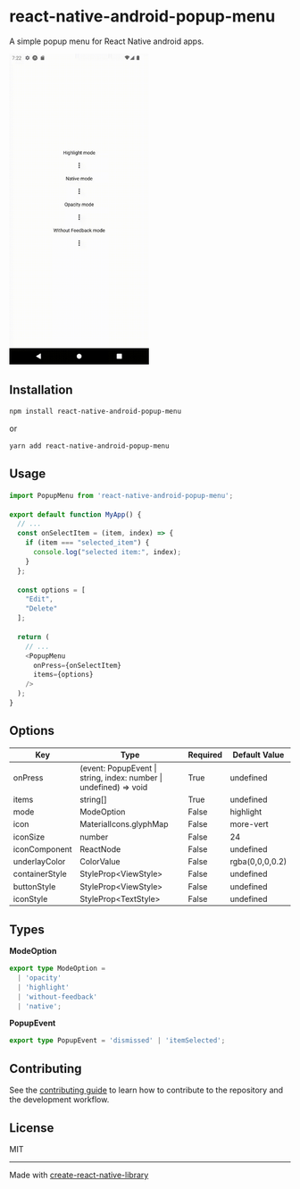 # react-native-android-popup-menu

A simple popup menu for React Native android apps.

<img alt="Example" src="example/example.gif" width="250">

## Installation

```sh
npm install react-native-android-popup-menu
```
or
```sh
yarn add react-native-android-popup-menu
```

## Usage

```js
import PopupMenu from 'react-native-android-popup-menu';

export default function MyApp() {
  // ...
  const onSelectItem = (item, index) => {
    if (item === "selected_item") {
      console.log("selected item:", index);
    }
  };
  
  const options = [
    "Edit",
    "Delete"
  ];
  
  return (
    // ...
    <PopupMenu
      onPress={onSelectItem}
      items={options}
    />
  );
}
```

## Options

| Key            | Type                                                      | Required | Default Value   |
|----------------|-----------------------------------------------------------|----------|-----------------|
| onPress        | (event: PopupEvent \| string, index: number \| undefined) => void   | True     | undefined       |
| items          | string[]                                                          | True     | undefined       |
| mode           | ModeOption                                                        | False    | highlight       |
| icon           | MaterialIcons.glyphMap                                            | False    | more-vert       |
| iconSize       | number                                                            | False    | 24              |
| iconComponent  | ReactNode                                                         | False    | undefined       |
| underlayColor  | ColorValue                                                        | False    | rgba(0,0,0,0.2) |
| containerStyle | StyleProp\<ViewStyle\>                                            | False    | undefined       |
| buttonStyle    | StyleProp\<ViewStyle\>                                            | False    | undefined       |
| iconStyle      | StyleProp\<TextStyle\>                                            | False    | undefined       |

## Types

**ModeOption**
```ts
export type ModeOption =
  | 'opacity'
  | 'highlight'
  | 'without-feedback'
  | 'native';
```

**PopupEvent**
```ts
export type PopupEvent = 'dismissed' | 'itemSelected';
```

## Contributing

See the [contributing guide](CONTRIBUTING.md) to learn how to contribute to the repository and the development workflow.

## License

MIT

---

Made with [create-react-native-library](https://github.com/callstack/react-native-builder-bob)
